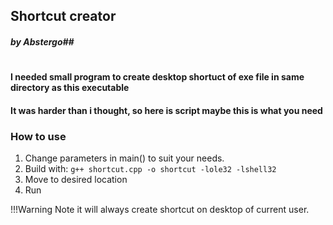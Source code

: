 ## Shortcut creator
##### by Abstergo##
#

#### I needed small program to create desktop shortuct of exe file in same directory as this executable
#### It was harder than i thought, so here is script maybe this is what you need

### How to use

1. Change parameters in main() to suit your needs.
2. Build with:
`
    g++ shortcut.cpp -o shortcut -lole32 -lshell32
`
3. Move to desired location
4. Run

!!!Warning Note it will always create shortcut on desktop of current user.
#### 